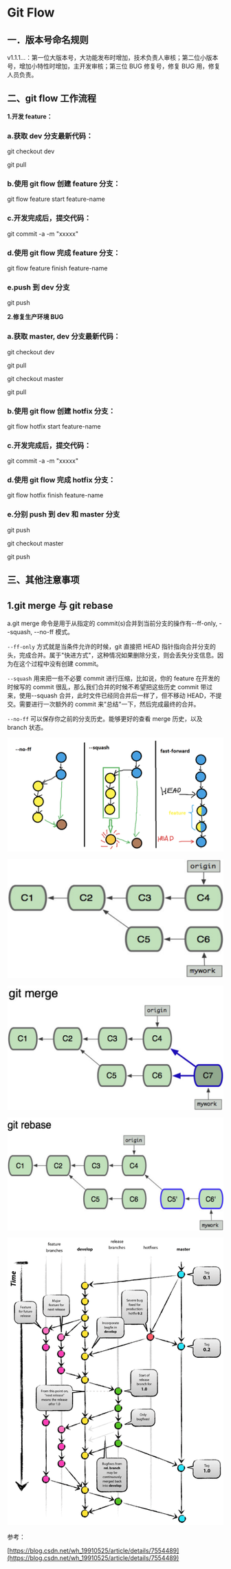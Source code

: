 
# Git Flow

## 一．版本号命名规则

v1.1.1…：第一位大版本号，大功能发布时增加，技术负责人审核；第二位小版本号，增加小特性时增加，主开发审核；第三位 BUG 修复号，修复 BUG 用，修复人员负责。

## 二、git flow 工作流程

**1.开发 feature：**

### a.获取 dev 分支最新代码：

git checkout dev

git pull

### b.使用 git flow 创建 feature 分支：

git flow feature start feature-name

### c.开发完成后，提交代码：

git commit -a -m "xxxxx"

### d.使用 git flow 完成 feature 分支：

git flow feature finish feature-name

### e.push 到 dev 分支

git push

**2.修复生产环境 BUG**

### a.获取 master, dev 分支最新代码：

git checkout dev

git pull

git checkout master

git pull

### b.使用 git flow 创建 hotfix 分支：

git flow hotfix start feature-name

### c.开发完成后，提交代码：

git commit -a -m "xxxxx"

### d.使用 git flow 完成 hotfix 分支：

git flow hotfix finish feature-name

### e.分别 push 到 dev 和 master 分支

git push

git checkout master

git push

## 三、其他注意事项

## 1.git merge 与 git rebase

a.git merge 命令是用于从指定的 commit(s)合并到当前分支的操作有--ff-only, --squash, --no-ff 模式。

`--ff-only` 方式就是当条件允许的时候，git 直接把 HEAD 指针指向合并分支的头，完成合并。属于"快进方式"，这种情况如果删除分支，则会丢失分支信息。因为在这个过程中没有创建 commit。

`--squash` 用来把一些不必要 commit 进行压缩，比如说，你的 feature 在开发的时候写的 commit 很乱，那么我们合并的时候不希望把这些历史 commit 带过来，使用--squash 合并，此时文件已经同合并后一样了，但不移动 HEAD，不提交。需要进行一次额外的 commit 来"总结"一下，然后完成最终的合并。

`--no-ff` 可以保存你之前的分支历史。能够更好的查看 merge 历史，以及 branch 状态。

![](./git操作规范/no-ff-squash-fast-forward.png)

![](./git操作规范/branch.png)

![](./git操作规范/merge.png)

![](./git操作规范/rebase.png)

![](./git操作规范/git-tags.png)

参考：

[https://blog.csdn.net/wh_19910525/article/details/7554489](https://blog.csdn.net/wh_19910525/article/details/7554489)

